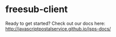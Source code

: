 # freesub-client
Ready to get started? Check out our docs here: http://javascriptpostalservice.github.io/jsps-docs/
